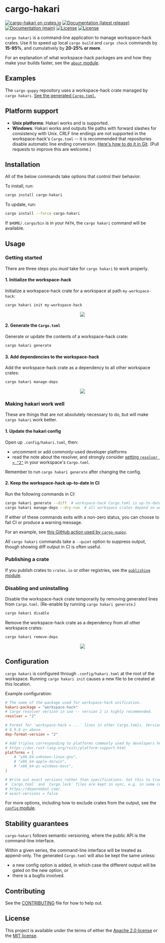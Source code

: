 # cargo-hakari

[![cargo-hakari on crates.io](https://img.shields.io/crates/v/cargo-hakari)](https://crates.io/crates/cargo-hakari) [![Documentation (latest release)](https://docs.rs/cargo-hakari/badge.svg)](https://docs.rs/cargo-hakari/) [![Documentation (main)](https://img.shields.io/badge/docs-main-brightgreen)](https://facebookincubator.github.io/cargo-guppy/rustdoc/cargo_hakari/) [![License](https://img.shields.io/badge/license-Apache-green.svg)](../../LICENSE-APACHE) [![License](https://img.shields.io/badge/license-MIT-green.svg)](../../LICENSE-MIT)

`cargo hakari` is a command-line application to manage workspace-hack crates. Use it to speed up
local `cargo build` and `cargo check` commands by **15-95%**, and cumulatively by
**20-25% or more**.

For an explanation of what workspace-hack packages are and how they make your builds faster, see
the [`about` module](https://docs.rs/cargo-hakari/*/cargo_hakari/about).

## Examples

The `cargo-guppy` repository uses a workspace-hack crate managed by `cargo hakari`. [See the
generated `Cargo.toml`.](https://github.com/facebookincubator/cargo-guppy/blob/main/workspace-hack/Cargo.toml)

## Platform support

* **Unix platforms**: Hakari works and is supported.
* **Windows**: Hakari works and outputs file paths with forward slashes for
  consistency with Unix. CRLF line endings are not supported in the workspace-hack's
  `Cargo.toml` -- it is recommended that repositories disable automatic line ending conversion.
  [Here's how to do it in Git](https://stackoverflow.com/a/10017566).
  (Pull requests to improve this are welcome.)

## Installation

All of the below commands take options that control their behavior.

To install, run:

```sh
cargo install cargo-hakari
```

To update, run:

```sh
cargo install --force cargo-hakari
```

If `$HOME/.cargo/bin` is in your `PATH`, the `cargo hakari` command will be available.

## Usage

### Getting started

There are three steps you *must* take for `cargo hakari` to work properly.

#### 1. Initialize the workspace-hack

Initialize a workspace-hack crate for a workspace at path `my-workspace-hack`:

```sh
cargo hakari init my-workspace-hack
```

<p align="center">
<img src="https://user-images.githubusercontent.com/180618/135726175-dc00dd0c-68a1-455f-a13d-0dd24f545ca6.png">
</p>

#### 2. Generate the `Cargo.toml`

Generate or update the contents of a workspace-hack crate:

```sh
cargo hakari generate
```

#### 3. Add dependencies to the workspace-hack

Add the workspace-hack crate as a dependency to all other workspace crates:

```sh
cargo hakari manage-deps
```

<p align="center">
<img src="https://user-images.githubusercontent.com/180618/135725773-c71fc4cd-8b7d-4a8e-b97c-d84a2b3b3662.png">
</p>

### Making hakari work well

These are things that are not absolutely necessary to do, but will make `cargo hakari` work
better.

#### 1. Update the hakari config

Open up `.config/hakari.toml`, then:

* uncomment or add commonly-used developer platforms
* read the note about the resolver, and strongly consider
  [setting `resolver = "2"`](https://blog.rust-lang.org/2021/03/25/Rust-1.51.0.html#cargos-new-feature-resolver)
  in your workspace's `Cargo.toml`.

Remember to run `cargo hakari generate` after changing the config.

#### 2. Keep the workspace-hack up-to-date in CI

Run the following commands in CI:

```sh
cargo hakari generate --diff  # workspace-hack Cargo.toml is up-to-date
cargo hakari manage-deps --dry-run  # all workspace crates depend on workspace-hack
```

If either of these commands exits with a non-zero status, you can choose to fail CI or produce
a warning message.

For an example, see [this GitHub action used by
`cargo-guppy`](https://github.com/facebookincubator/cargo-guppy/blob/main/.github/workflows/hakari.yml).

All `cargo hakari` commands take a `--quiet` option to suppress output, though showing diff
output in CI is often useful.

### Publishing a crate

If you publish crates to `crates.io` or other registries, see the
[`publishing` module](https://docs.rs/cargo-hakari/*/cargo_hakari/publishing).

### Disabling and uninstalling

Disable the workspace-hack crate temporarily by removing generated lines from `Cargo.toml`.
(Re-enable by running `cargo hakari generate`.)

```sh
cargo hakari disable
```

Remove the workspace-hack crate as a dependency from all other workspace crates:

```sh
cargo hakari remove-deps
```

<p align="center">
<img src="https://user-images.githubusercontent.com/180618/135726181-9fe86782-6471-4a1d-a511-a6c55dffbbd7.png">
</p>

## Configuration

`cargo hakari` is configured through `.config/hakari.toml` at the root of the workspace. Running
`cargo hakari init` causes a new file to be created at this location.

Example configuration:

```toml
# The name of the package used for workspace-hack unification.
hakari-package = "workspace-hack"
# Cargo resolver version in use -- version 2 is highly recommended.
resolver = "2"

# Format for `workspace-hack = ...` lines in other Cargo.tomls. Version 2 requires cargo-hakari
# 0.9.8 or above.
dep-format-version = "2"

# Add triples corresponding to platforms commonly used by developers here.
# https://doc.rust-lang.org/rustc/platform-support.html
platforms = [
    # "x86_64-unknown-linux-gnu",
    # "x86_64-apple-darwin",
    # "x86_64-pc-windows-msvc",
]

# Write out exact versions rather than specifications. Set this to true if version numbers in
# `Cargo.toml` and `Cargo.lock` files are kept in sync, e.g. in some configurations of
# https://dependabot.com/.
# exact-versions = false
```

For more options, including how to exclude crates from the output, see the
[`config` module](https://docs.rs/cargo-hakari/*/cargo_hakari/config).

## Stability guarantees

`cargo-hakari` follows semantic versioning, where the public API is the command-line interface.

Within a given series, the command-line interface will be treated as append-only.
The generated `Cargo.toml` will also be kept the same unless:
* a new config option is added, in which case the different output will be gated on the new
  option, or
* there is a bugfix involved.

## Contributing

See the [CONTRIBUTING](../../CONTRIBUTING.md) file for how to help out.

## License

This project is available under the terms of either the [Apache 2.0 license](../../LICENSE-APACHE) or the [MIT
license](../../LICENSE-MIT).

<!--
README.md is generated from README.tpl by cargo readme. To regenerate:

cargo install cargo-readme
cargo readme > README.md
-->
